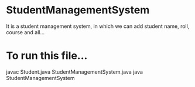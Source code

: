 # StudentManagementSystem
It is a student management system, in which we can add student name, roll, course and all...


# To run this file...
javac Student.java StudentManagementSystem.java
java StudentManagementSystem
